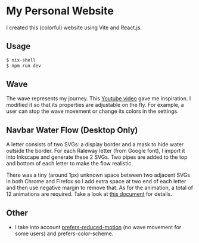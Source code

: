 # My Personal Website

I created this (colorful) website using Vite and React.js.

## Usage

```nix
$ nix-shell
$ npm run dev
```

<!-- ```bash -->
<!-- $ npm init @vitejs/app tkiat.github.io -- --template react-ts -->
<!-- ``` -->

## Wave

The wave represents my journey. This [Youtube video](https://www.youtube.com/watch?v=LLfhY4eVwDY) gave me inspiration. I modified it so that its properties are adjustable on the fly. For example, a user can stop the wave movement or change its colors in the settings.

<!-- ## Themes -->

<!-- I divided a predefined theme into two parts: base and supplement. A custom theme; however, takes the base part of one of predefined themes while its supplemental part is left for a user to customize. -->
<!--  -->
<!-- The hsl color system I am using makes it very convenient to make themes and the codebase to be short. One theme has only two values: hue and saturation. I then use these two values to generate almost all colors in my website. -->
<!--  -->
<!-- - The colors of three waves are monochromatic. This gives a sense of oneness since there is only one ocean. -->
<!-- - All the interactive elements have complementary color to the main color (wave color) to make it easier to spot. -->
<!-- - The 'day' and 'dark' time differ in only lightness. The problem is that the l in hsl is not the same as the [lightness perceived by human](https://lea.verou.me/2021/03/inverted-lightness-variables) so I rely on manual adjustments until it feels right. -->

## Navbar Water Flow (Desktop Only)

A letter consists of two SVGs: a display border and a mask to hide water outside the border. For each Raleway letter (from Google font), I import it into Inkscape and generate these 2 SVGs. Two pipes are added to the top and bottom of each letter to make the flow realistic.

There was a tiny (around 1px) unknown space between two adjacent SVGs in both Chrome and Firefox so I add extra space at two end of each letter and then use negative margin to remove that. As for the animation, a total of 12 animations are required. Take a look at [this document](doc/water-animation.md) for details.

## Other

- I take into account [prefers-reduced-motion](https://developer.mozilla.org/en-US/docs/Web/CSS/@media/prefers-reduced-motion) (no wave movement for some users) and prefers-color-scheme.

<!-- ### Potential Improvements -->

<!-- - It is more performant to render canvas not in the main thread to not distract the user. [OffscreenCanvas](https://developer.mozilla.org/en-US/docs/Web/API/OffscreenCanvas) + Web Worker already works fine but OffscreenCanvas is currently an experimental feature so NONONO. -->
